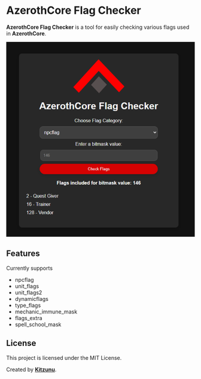 # AzerothCore Flag Checker

**AzerothCore Flag Checker** is a tool for easily checking various flags used in **AzerothCore**.

![AzerothCore Flag Checker](flagchecker.png)

## Features

Currently supports

- npcflag
- unit_flags
- unit_flags2
- dynamicflags
- type_flags
- mechanic_immune_mask
- flags_extra
- spell_school_mask

## License

This project is licensed under the MIT License.

Created by **[Kitzunu](https://github.com/kitzunu)**.

